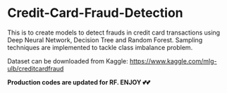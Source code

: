 # Credit-Card-Fraud-Detection
This is to create models to detect frauds in credit card transactions using Deep Neural Network, Decision Tree and Random Forest. Sampling techniques are implemented to tackle class imbalance problem. 

Dataset can be downloaded from Kaggle: https://www.kaggle.com/mlg-ulb/creditcardfraud

******Production codes are updated for RF. ENJOY 💕💕******


